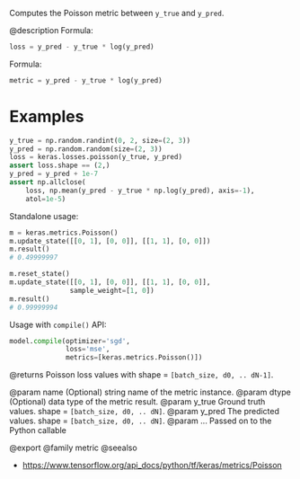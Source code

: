 Computes the Poisson metric between `y_true` and `y_pred`.

@description
Formula:

```python
loss = y_pred - y_true * log(y_pred)
```
Formula:

```python
metric = y_pred - y_true * log(y_pred)
```

# Examples
```python
y_true = np.random.randint(0, 2, size=(2, 3))
y_pred = np.random.random(size=(2, 3))
loss = keras.losses.poisson(y_true, y_pred)
assert loss.shape == (2,)
y_pred = y_pred + 1e-7
assert np.allclose(
    loss, np.mean(y_pred - y_true * np.log(y_pred), axis=-1),
    atol=1e-5)
```
Standalone usage:

```python
m = keras.metrics.Poisson()
m.update_state([[0, 1], [0, 0]], [[1, 1], [0, 0]])
m.result()
# 0.49999997
```

```python
m.reset_state()
m.update_state([[0, 1], [0, 0]], [[1, 1], [0, 0]],
               sample_weight=[1, 0])
m.result()
# 0.99999994
```

Usage with `compile()` API:

```python
model.compile(optimizer='sgd',
              loss='mse',
              metrics=[keras.metrics.Poisson()])
```

@returns
Poisson loss values with shape = `[batch_size, d0, .. dN-1]`.

@param name (Optional) string name of the metric instance.
@param dtype (Optional) data type of the metric result.
@param y_true Ground truth values. shape = `[batch_size, d0, .. dN]`.
@param y_pred The predicted values. shape = `[batch_size, d0, .. dN]`.
@param ... Passed on to the Python callable

@export
@family metric
@seealso
+ <https://www.tensorflow.org/api_docs/python/tf/keras/metrics/Poisson>
